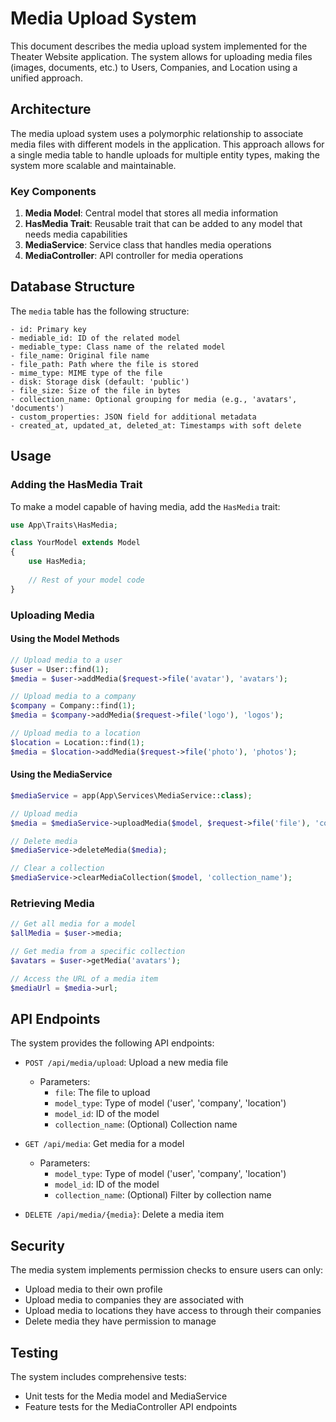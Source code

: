 # Media Upload System

This document describes the media upload system implemented for the Theater Website application. The system allows for uploading media files (images, documents, etc.) to Users, Companies, and Location using a unified approach.

## Architecture

The media upload system uses a polymorphic relationship to associate media files with different models in the application. This approach allows for a single media table to handle uploads for multiple entity types, making the system more scalable and maintainable.

### Key Components

1. **Media Model**: Central model that stores all media information
2. **HasMedia Trait**: Reusable trait that can be added to any model that needs media capabilities
3. **MediaService**: Service class that handles media operations
4. **MediaController**: API controller for media operations

## Database Structure

The `media` table has the following structure:

```
- id: Primary key
- mediable_id: ID of the related model
- mediable_type: Class name of the related model
- file_name: Original file name
- file_path: Path where the file is stored
- mime_type: MIME type of the file
- disk: Storage disk (default: 'public')
- file_size: Size of the file in bytes
- collection_name: Optional grouping for media (e.g., 'avatars', 'documents')
- custom_properties: JSON field for additional metadata
- created_at, updated_at, deleted_at: Timestamps with soft delete
```

## Usage

### Adding the HasMedia Trait

To make a model capable of having media, add the `HasMedia` trait:

```php
use App\Traits\HasMedia;

class YourModel extends Model
{
    use HasMedia;
    
    // Rest of your model code
}
```

### Uploading Media

#### Using the Model Methods

```php
// Upload media to a user
$user = User::find(1);
$media = $user->addMedia($request->file('avatar'), 'avatars');

// Upload media to a company
$company = Company::find(1);
$media = $company->addMedia($request->file('logo'), 'logos');

// Upload media to a location
$location = Location::find(1);
$media = $location->addMedia($request->file('photo'), 'photos');
```

#### Using the MediaService

```php
$mediaService = app(App\Services\MediaService::class);

// Upload media
$media = $mediaService->uploadMedia($model, $request->file('file'), 'collection_name');

// Delete media
$mediaService->deleteMedia($media);

// Clear a collection
$mediaService->clearMediaCollection($model, 'collection_name');
```

### Retrieving Media

```php
// Get all media for a model
$allMedia = $user->media;

// Get media from a specific collection
$avatars = $user->getMedia('avatars');

// Access the URL of a media item
$mediaUrl = $media->url;
```

## API Endpoints

The system provides the following API endpoints:

- `POST /api/media/upload`: Upload a new media file
  - Parameters:
    - `file`: The file to upload
    - `model_type`: Type of model ('user', 'company', 'location')
    - `model_id`: ID of the model
    - `collection_name`: (Optional) Collection name

- `GET /api/media`: Get media for a model
  - Parameters:
    - `model_type`: Type of model ('user', 'company', 'location')
    - `model_id`: ID of the model
    - `collection_name`: (Optional) Filter by collection name

- `DELETE /api/media/{media}`: Delete a media item

## Security

The media system implements permission checks to ensure users can only:
- Upload media to their own profile
- Upload media to companies they are associated with
- Upload media to locations they have access to through their companies
- Delete media they have permission to manage

## Testing

The system includes comprehensive tests:
- Unit tests for the Media model and MediaService
- Feature tests for the MediaController API endpoints
